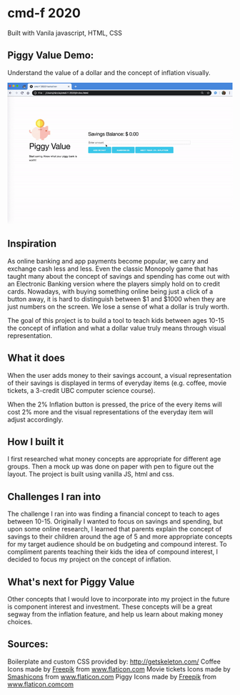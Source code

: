 # cmd-f 2020

Built with Vanila javascript, HTML, CSS

## Piggy Value Demo:
Understand the value of a dollar and the concept of inflation visually.

<p align=center>
  <img src="demo2020.gif"/>
</p>

## Inspiration

As online banking and app payments become popular, we carry and exchange cash less and less. Even the classic Monopoly game that has taught many about the concept of savings and spending has come out with an Electronic Banking version where the players simply hold on to credit cards. Nowadays, with buying something online being just a click of a button away, it is hard to distinguish between $1 and $1000 when they are just numbers on the screen. We lose a sense of what a dollar is truly worth.

The goal of this project is to build a tool to teach kids between ages 10-15 the concept of inflation and what a dollar value truly means through visual representation.

## What it does

When the user adds money to their savings account, a visual representation of their savings is displayed in terms of everyday items (e.g. coffee, movie tickets, a 3-credit UBC computer science course).

When the 2% Inflation button is pressed, the price of the every items will cost 2% more and the visual representations of the everyday item will adjust accordingly.

## How I built it

I first researched what money concepts are appropriate for different age groups. Then a mock up was done on paper with pen to figure out the layout. The project is built using vanilla JS, html and css.

## Challenges I ran into

The challenge I ran into was finding a financial concept to teach to ages between 10-15. Originally I wanted to focus on savings and spending, but upon some online research, I learned that parents explain the concept of savings to their children around the age of 5 and more appropriate concepts for my target audience should be on budgeting and compound interest. To compliment parents teaching their kids the idea of compound interest, I decided to focus my project on the concept of inflation.

## What's next for Piggy Value

Other concepts that I would love to incorporate into my project in the future is component interest and investment. These concepts will be a great segway from the inflation feature, and help us learn about making money choices.

## Sources:

Boilerplate and custom CSS provided by: http://getskeleton.com/
Coffee Icons made by <a href="https://www.flaticon.com/authors/freepik" title="Freepik">Freepik</a> from www.flaticon.com
Movie tickets Icons made by <a href="https://www.flaticon.com/authors/smashicons" title="Smashicons">Smashicons</a> from www.flaticon.com
Piggy Icons made by <a href="https://www.flaticon.com/authors/freepik" title="Freepik">Freepik</a> from www.flaticon.comcom</a>
